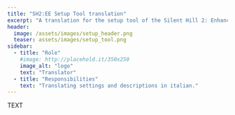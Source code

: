 ```yaml
---
title: "SH2:EE Setup Tool translation"
excerpt: "A translation for the setup tool of the Silent Hill 2: Enhanced Edition."
header:
  image: /assets/images/setup_header.png
  teaser: assets/images/setup_tool.png
sidebar:
  - title: "Role"
    #image: http://placehold.it/350x250
    image_alt: "logo"
    text: "Translator"
  - title: "Responsibilities"
    text: "Translating settings and descriptions in italian."
---
```


TEXT

